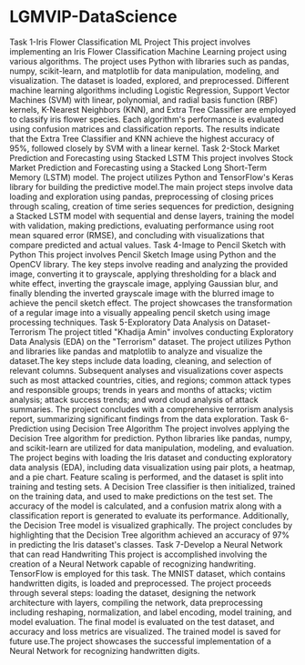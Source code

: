 # LGMVIP-DataScience
Task 1-Iris Flower Classification ML Project
This project involves implementing an Iris Flower Classification Machine Learning project using various algorithms. The project uses Python with libraries such as pandas, numpy, scikit-learn, and matplotlib for data manipulation, modeling, and visualization. The dataset is loaded, explored, and preprocessed. Different machine learning algorithms including Logistic Regression, Support Vector Machines (SVM) with linear, polynomial, and radial basis function (RBF) kernels, K-Nearest Neighbors (KNN), and Extra Tree Classifier are employed to classify iris flower species. Each algorithm's performance is evaluated using confusion matrices and classification reports. The results indicate that the Extra Tree Classifier and KNN achieve the highest accuracy of 95%, followed closely by SVM with a linear kernel.
Task 2-Stock Market Prediction and Forecasting using Stacked LSTM
This project involves Stock Market Prediction and Forecasting using a Stacked Long Short-Term Memory (LSTM) model. The project utilizes Python and TensorFlow's Keras library for building the predictive model.The main project steps involve data loading and exploration using pandas, preprocessing of closing prices through scaling, creation of time series sequences for prediction, designing a Stacked LSTM model with sequential and dense layers, training the model with validation, making predictions, evaluating performance using root mean squared error (RMSE), and concluding with visualizations that compare predicted and actual values.
Task 4-Image to Pencil Sketch with Python
This project involves Pencil Sketch Image using Python and the OpenCV library. The key steps involve reading and analyzing the provided image, converting it to grayscale, applying thresholding for a black and white effect, inverting the grayscale image, applying Gaussian blur, and finally blending the inverted grayscale image with the blurred image to achieve the pencil sketch effect. The project showcases the transformation of a regular image into a visually appealing pencil sketch using image processing techniques.
Task 5-Exploratory Data Analysis on Dataset-Terrorism
The project titled "Khadija Amin" involves conducting Exploratory Data Analysis (EDA) on the "Terrorism" dataset. The project utilizes Python and libraries like pandas and matplotlib to analyze and visualize the dataset.The key steps include data loading, cleaning, and selection of relevant columns. Subsequent analyses and visualizations cover aspects such as most attacked countries, cities, and regions; common attack types and responsible groups; trends in years and months of attacks; victim analysis; attack success trends; and word cloud analysis of attack summaries. The project concludes with a comprehensive terrorism analysis report, summarizing significant findings from the data exploration.
Task 6-Prediction using Decision Tree Algorithm
The project involves applying the Decision Tree algorithm for prediction. Python libraries like pandas, numpy, and scikit-learn are utilized for data manipulation, modeling, and evaluation. The project begins with loading the Iris dataset and conducting exploratory data analysis (EDA), including data visualization using pair plots, a heatmap, and a pie chart. Feature scaling is performed, and the dataset is split into training and testing sets. A Decision Tree classifier is then initialized, trained on the training data, and used to make predictions on the test set. The accuracy of the model is calculated, and a confusion matrix along with a classification report is generated to evaluate its performance. Additionally, the Decision Tree model is visualized graphically. The project concludes by highlighting that the Decision Tree algorithm achieved an accuracy of 97% in predicting the Iris dataset's classes.
Task 7-Develop a Neural Network that can read Handwriting
This project is accomplished involving the creation of a Neural Network capable of recognizing handwriting. TensorFlow is employed for this task. The MNIST dataset, which contains handwritten digits, is loaded and preprocessed. The project proceeds through several steps: loading the dataset, designing the network architecture with layers, compiling the network, data preprocessing including reshaping, normalization, and label encoding, model training, and model evaluation. The final model is evaluated on the test dataset, and accuracy and loss metrics are visualized. The trained model is saved for future use.The project showcases the successful implementation of a Neural Network for recognizing handwritten digits.
